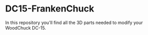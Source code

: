 # DC15-FrankenChuck
In this repository you'll find all the 3D parts needed to modify your WoodChuck DC-15. 
